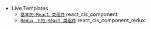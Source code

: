 
* Live Templates
  * [`基本的 React 类组件`](./Live%20Templates/基本的%20React%20类组件.md) react_cls_component
  * [`Redux 下的 React 类组件`](./Live%20Templates/Redux%20下的%20React%20类组件.md) react_cls_component_redux